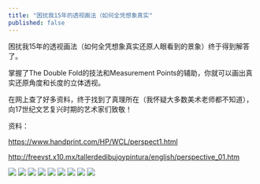 ```yaml
---
title: "困扰我15年的透视画法（如何全凭想象真实"
published: false
---
```

困扰我15年的透视画法（如何全凭想象真实还原人眼看到的景象）终于得到解答了。

掌握了The Double Fold的技法和Measurement Points的辅助，你就可以画出真实还原角度和长度的立体透视。

在网上查了好多资料，终于找到了真理所在（我怀疑大多数美术老师都不知道），向17世纪文艺复兴时期的艺术家们致敬！

资料：

https://www.handprint.com/HP/WCL/perspect1.html

http://freevst.x10.mx/tallerdedibujoypintura/english/perspective_01.htm

![](./1.jpg)
![](./2.jpg)
![](./3.jpg)
![](./4.jpg)
![](./5.jpg)
![](./6.jpg)
![](./7.jpg)
![](./8.jpg)
![](./9.jpg)
